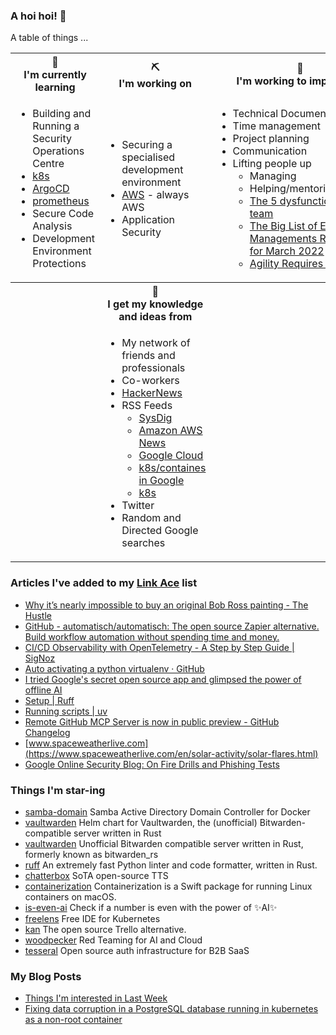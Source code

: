 ### A hoi hoi! 👋

A table of things ...

<table>
    <tr>
        <th>🌱<br/>I'm currently learning</th>
        <th>⛏<br/> I'm working on</th>
        <th>🚧<br/>I'm working to improve on</th>
    </tr>
    <tr>
        <td>
            <ul>
                <li>Building and Running a Security Operations Centre</li>
                <li><a href="https://kubernetes.io/">k8s</a></li>
                <li><a href="https://argoproj.github.io/">ArgoCD</a></li>
                <li><a href="https://prometheus.io/">prometheus</a></li>
                <li>Secure Code Analysis</li>
                <li>Development Environment Protections</li>
            </ul>
        </td>
        <td>
            <ul>
                <li>Securing a specialised development environment</li>
                <li><a href="https://aws.amazon.com/">AWS</a> - always AWS</li>
                <li>Application Security</li>
            </ul>
        </td>
        <td>
            <ul>
                <li>Technical Documentation</li>
                <li>Time management</li>
                <li>Project planning</li>
                <li>Communication</li>
                <li>Lifting people up
                    <ul>
                      <li>Managing</li>
                      <li>Helping/mentoring/coaching</li>
                      <li><a href="https://valid.com/5-dysfunctions-of-a-team/">The 5 dysfunctions of a team</a></li>
                      <li><a href="https://practicallyleading.dev/the-big-list-of-engineering-management-resources-march-2022">The Big List of Engineering Managements Resources - for March 2022</a></li>
                      <li><a href="https://www.industriallogic.com/blog/agility-requires-balance/">Agility Requires Balance</a></li>
                    </ul>
                </li>
            </ul>
        </td>
    </tr>
    <tr>
        <th>&nbsp;</th>
        <th>🏫<br/>I get my knowledge and ideas from</th>
        <th>&nbsp;</th>
    </tr>
    <tr>
        <td>&nbsp;</td>
        <td>
            <ul>
                <li>My network of friends and professionals</li>
                <li>Co-workers</li>
                <li><a href="https://news.ycombinator.com/">HackerNews</a></li>
                <li>RSS Feeds
                    <ul>
                        <li><a href="http://fetchrss.com/rss/5b4e9e358a93f8cc058b4567960404014.xml">SysDig</a></li>
                        <li><a href="https://aws.amazon.com/new/feed/">Amazon AWS News</a></li>
                        <li><a href="https://cloudblog.withgoogle.com/rss/">Google Cloud</a></li>
                        <li><a href="https://cloudblog.withgoogle.com/products/containers-kubernetes/rss/">k8s/containes in Google</a></li>
                        <li><a href="https://kubernetes.io/feed.xml">k8s</a></li>
                    </ul>
                </li>
                <li>Twitter</li>
                <li>Random and Directed Google searches</li>
            </ul>
        </td>
        <td>&nbsp;</td>
    </tr>
</table>

### Articles I've added to my [Link Ace](https://links.pgmac.net.au/) list

* [Why it’s nearly impossible to buy an original Bob Ross painting - The Hustle](https://thehustle.co/why-its-nearly-impossible-to-buy-an-original-bob-ross-painting)
* [GitHub - automatisch/automatisch: The open source Zapier alternative. Build workflow automation without spending time and money.](https://github.com/automatisch/automatisch)
* [CI/CD Observability with OpenTelemetry - A Step by Step Guide | SigNoz](https://signoz.io/blog/cicd-observability-with-opentelemetry/)
* [Auto activating a python virtualenv · GitHub](https://gist.github.com/pgmac/0bc0da3df511ca58993ec5416950a04d)
* [I tried Google's secret open source app and glimpsed the power of offline AI](https://www.androidauthority.com/google-ai-edge-gallery-3565904/)
* [Setup | Ruff](https://docs.astral.sh/ruff/editors/setup/#zed)
* [Running scripts | uv](https://docs.astral.sh/uv/guides/scripts/#using-a-shebang-to-create-an-executable-file)
* [Remote GitHub MCP Server is now in public preview - GitHub Changelog](https://github.blog/changelog/2025-06-12-remote-github-mcp-server-is-now-available-in-public-preview/)
* [www.spaceweatherlive.com](https://www.spaceweatherlive.com/en/solar-activity/solar-flares.html)
* [Google Online Security Blog: On Fire Drills and Phishing Tests](https://security.googleblog.com/2024/05/on-fire-drills-and-phishing-tests.html)

### Things I'm star-ing

* [samba-domain](https://github.com/Fmstrat/samba-domain)
  Samba Active Directory Domain Controller for Docker
* [vaultwarden](https://github.com/guerzon/vaultwarden)
  Helm chart for Vaultwarden, the (unofficial) Bitwarden-compatible server written in Rust
* [vaultwarden](https://github.com/dani-garcia/vaultwarden)
  Unofficial Bitwarden compatible server written in Rust, formerly known as bitwarden_rs
* [ruff](https://github.com/astral-sh/ruff)
  An extremely fast Python linter and code formatter, written in Rust.
* [chatterbox](https://github.com/resemble-ai/chatterbox)
  SoTA open-source TTS
* [containerization](https://github.com/apple/containerization)
  Containerization is a Swift package for running Linux containers on macOS.
* [is-even-ai](https://github.com/Calvin-LL/is-even-ai)
  Check if a number is even with the power of ✨AI✨
* [freelens](https://github.com/freelensapp/freelens)
  Free IDE for Kubernetes
* [kan](https://github.com/kanbn/kan)
  The open source Trello alternative.
* [woodpecker](https://github.com/OperantAI/woodpecker)
  Red Teaming for AI and Cloud
* [tesseral](https://github.com/tesseral-labs/tesseral)
  Open source auth infrastructure for B2B SaaS

### My Blog Posts

* [Things I'm interested in Last Week](https://pgmac.net.au/last-week/)
* [Fixing data corruption in a PostgreSQL database running in kubernetes as a non-root container](https://pgmac.net.au/tech/2025/04/19/bitnami-postgresql-corrupt-data-fix.html)
